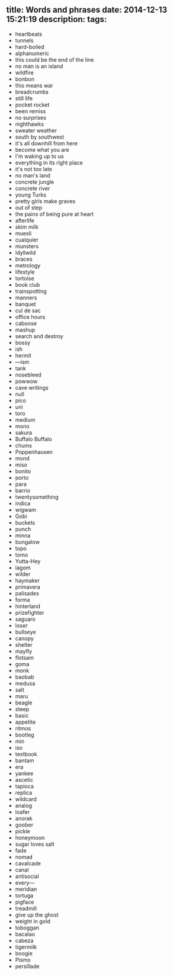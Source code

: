 title: Words and phrases
date: 2014-12-13 15:21:19
description:
tags:
---

- heartbeats
- tunnels
- hard-boiled
- alphanumeric
- this could be the end of the line
- no man is an island
- wildfire
- bonbon
- this means war
- breadcrumbs
- still life
- pocket rocket
- been remiss
- no surprises
- nighthawks
- sweater weather
- south by southwest
- it's all downhill from here
- become what you are
- I'm waking up to us
- everything in its right place
- it's not too late
- no man's land
- concrete jungle
- concrete river
- young Turks
- pretty girls make graves
- out of step
- the pains of being pure at heart
- afterlife
- skim milk
- muesli
- cualquier
- munsters
- Idyllwild
- braces
- metrology
- lifestyle
- tortoise
- book club
- trainspotting
- manners
- banquet
- cul de sac
- office hours
- caboose
- mashup
- search and destroy
- bossy
- ish
- hermit
- —ism
- tank
- nosebleed
- powwow
- cave writings
- null
- pico
- uni
- toro
- medium
- mono
- sakura
- Buffalo Buffalo
- chums
- Poppenhausen
- mond
- miso
- bonito
- porto
- para
- barrio
- twentysomething
- indica
- wigwam
- Gobi
- buckets
- punch
- minna
- bungalow
- topo
- tomo
- Yutta-Hey
- lagom
- wilder
- haymaker
- primavera
- palisades
- forma
- hinterland
- prizefighter
- saguaro
- loser
- bullseye
- canopy
- shelter
- mayfly
- flotsam
- goma
- monk
- baobab
- medusa
- salt
- maru
- beagle
- steep
- basic
- appetite
- ritmos
- bootleg
- min
- iso
- textbook
- bantam
- era
- yankee
- ascetic
- tapioca
- replica
- wildcard
- analog
- loafer
- anorak
- goober
- pickle
- honeymoon
- sugar loves salt
- fade
- nomad
- cavalcade
- canal
- antisocial
- every—
- meridian
- tortuga
- pigface
- treadmill
- give up the ghost
- weight in gold
- toboggan
- bacalao
- cabeza
- tigermilk
- boogie
- Pismo
- persillade
